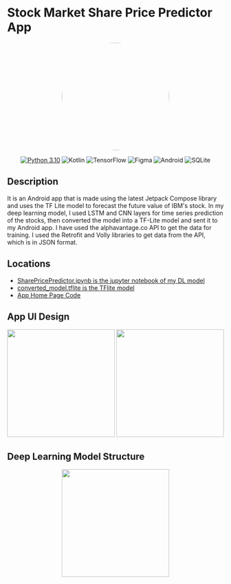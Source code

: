 # Stock Market Share Price Predictor App
<div align="center">
<img src="https://th.bing.com/th/id/OIG.KaoRXthw6k2vgT_RVFgi?w=173&h=173&c=6&pcl=1b1a19&r=0&o=5&dpr=1.1&pid=ImgGn" width=250 style="border-radius:50%"/>
  
  [![Python 3.10](https://img.shields.io/badge/python-3.10-blue.svg)](https://www.python.org/downloads/release/python-3100/)
  ![Kotlin](https://img.shields.io/badge/kotlin-%237F52FF.svg?style=for-the-badge&logo=kotlin&logoColor=white)
  ![TensorFlow](https://img.shields.io/badge/TensorFlow-%23FF6F00.svg?style=for-the-badge&logo=TensorFlow&logoColor=white)
  ![Figma](https://img.shields.io/badge/figma-%23F24E1E.svg?style=for-the-badge&logo=figma&logoColor=white)
  ![Android](https://img.shields.io/badge/Android-37F52FF.svg?style=for-the-badge&logo=Android&logoColor=white)
  ![SQLite](https://img.shields.io/badge/SQLite-293764.svg?style=for-the-badge&logo=SQLite&logoColor=white)
</div>

## Description
It is an Android app that is made using the latest Jetpack Compose library and uses the TF Lite model to forecast the future value of IBM's stock. In my deep learning model, I used LSTM and CNN layers for time series prediction of the stocks, then converted the model into a TF-Lite model and sent it to my Android app. I have used the alphavantage.co API to get the data for training. I used the Retrofit and Volly libraries to get data from the API, which is in JSON format.

## Locations
- [SharePricePredictor.ipynb is the jupyter notebook of my DL model](https://github.com/Piyush42Soni/Stock_Market_Share_Price_Predictor_App/blob/master/SharePricePredictor.ipynb)
- [converted_model.tflite is the TFlite model](https://github.com/Piyush42Soni/Stock_Market_Share_Price_Predictor_App/blob/master/app/src/main/ml/converted_model.tflite)
- [App Home Page Code](https://github.com/Piyush42Soni/Stock_Market_Share_Price_Predictor_App/blob/master/app/src/main/java/com/example/stockmarketpricepredictor/MainActivity.kt)

## App UI Design

<div align="center"> 
 <img src="https://github.com/Piyush42Soni/Stock_Market_Share_Price_Predictor_App/blob/master/AppUIdesign.png" width=250 />
 <img src="https://github.com/Piyush42Soni/Stock_Market_Share_Price_Predictor_App/blob/master/AppUIdesign2.png" width=250 />
</div>

## Deep Learning Model Structure

<div align="center"> 
 <img src="https://github.com/Piyush42Soni/Stock_Market_Share_Price_Predictor_App/blob/master/Model_structure.png" width=250 />
</div>

